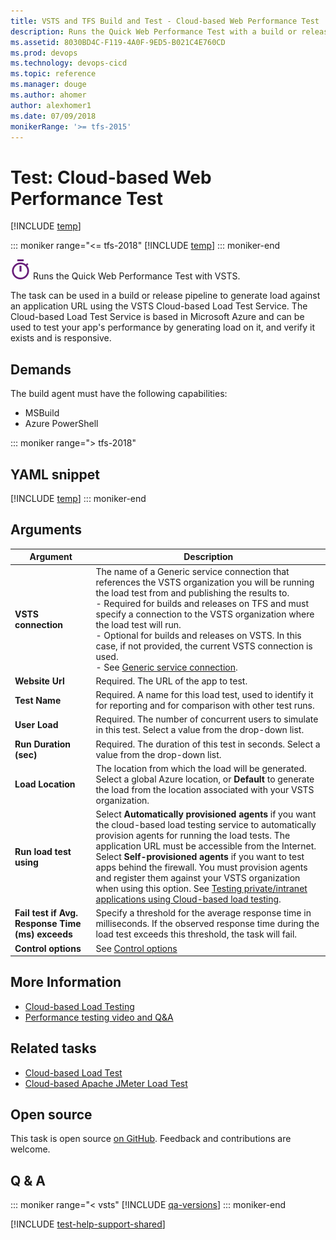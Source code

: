 ```yaml
---
title: VSTS and TFS Build and Test - Cloud-based Web Performance Test
description: Runs the Quick Web Performance Test with a build or release pipeline to easily verify your web application exists and is responsive
ms.assetid: 8030BD4C-F119-4A0F-9ED5-B021C4E760CD
ms.prod: devops
ms.technology: devops-cicd
ms.topic: reference
ms.manager: douge
ms.author: ahomer
author: alexhomer1
ms.date: 07/09/2018
monikerRange: '>= tfs-2015'
---
```


# Test: Cloud-based Web Performance Test

[!INCLUDE [temp](../../_shared/version-tfs-2015-rtm.md)]

::: moniker range="<= tfs-2018"
[!INCLUDE [temp](../../_shared/concept-rename-note.md)]
::: moniker-end

![icon](_img/web-based-perf-icon.png)
Runs the Quick Web Performance Test with VSTS.

The task can be used in a build or release 
pipeline to generate load against an application URL
using the VSTS Cloud-based Load Test Service.
The Cloud-based Load Test Service is based in
Microsoft Azure and can be used to test your app's 
performance by generating load on it, and verify it
exists and is responsive. 

## Demands

The build agent must have the following capabilities:

* MSBuild
* Azure PowerShell

::: moniker range="> tfs-2018"
## YAML snippet
[!INCLUDE [temp](../_shared/yaml/QuickPerfTestV1.md)]
::: moniker-end

## Arguments

| Argument | Description |
| -------- | ----------- |
| **VSTS connection** | The name of a Generic service connection that references the VSTS organization you will be running the load test from and publishing the results to.<br />- Required for builds and releases on TFS and must specify a connection to the VSTS organization where the load test will run.<br />- Optional for builds and releases on VSTS. In this case, if not provided, the current VSTS connection is used.<br />- See [Generic service connection](../../library/service-endpoints.md). |
| **Website Url** | Required. The URL of the app to test. |
| **Test Name** | Required. A name for this load test, used to identify it for reporting and for comparison with other test runs. |
| **User Load** | Required. The number of concurrent users to simulate in this test. Select a value from the drop-down list. |
| **Run Duration (sec)** | Required. The duration of this test in seconds. Select a value from the drop-down list. |
| **Load Location** | The location from which the load will be generated. Select a global Azure location, or **Default** to generate the load from the location associated with your VSTS organization. |
| **Run load test using** | Select **Automatically provisioned agents** if you want the cloud-based load testing service to automatically provision agents for running the load tests. The application URL must be accessible from the Internet.<br />Select **Self-provisioned agents** if you want to test apps behind the firewall. You must provision agents and register them against your VSTS organization when using this option. See [Testing private/intranet applications using Cloud-based load testing](https://blogs.msdn.microsoft.com/visualstudioalm/2016/08/23/testing-privateintranet-applications-using-cloud-based-load-testing/). |
| **Fail test if Avg. Response Time (ms) exceeds** | Specify a threshold for the average response time in milliseconds. If the observed response time during the load test exceeds this threshold, the task will fail. |
| **Control options** | See [Control options](../../process/tasks.md#controloptions) |

## More Information

* [Cloud-based Load Testing](https://visualstudio.microsoft.com/features/vso-cloud-load-testing-vs)
* [Performance testing video and Q&A](../../../test/load-test/reference-qa.md)

## Related tasks

* [Cloud-based Load Test](cloud-based-load-test.md)  
* [Cloud-based Apache JMeter Load Test](run-jmeter-load-test.md)  

## Open source

This task is open source [on GitHub](https://github.com/Microsoft/vsts-tasks). Feedback and contributions are welcome.

## Q & A
<!-- BEGINSECTION class="md-qanda" -->

::: moniker range="< vsts"
[!INCLUDE [qa-versions](../../_shared/qa-versions.md)]
::: moniker-end

<!-- ENDSECTION -->

[!INCLUDE [test-help-support-shared](../../_shared/test-help-support-shared.md)]
